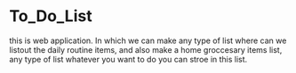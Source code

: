 # To_Do_List
this is web application. In which we can make any type of list where can we listout the daily routine items, and also make  a home groccesary items list, any type of list whatever you want to do  you can stroe in this list.
